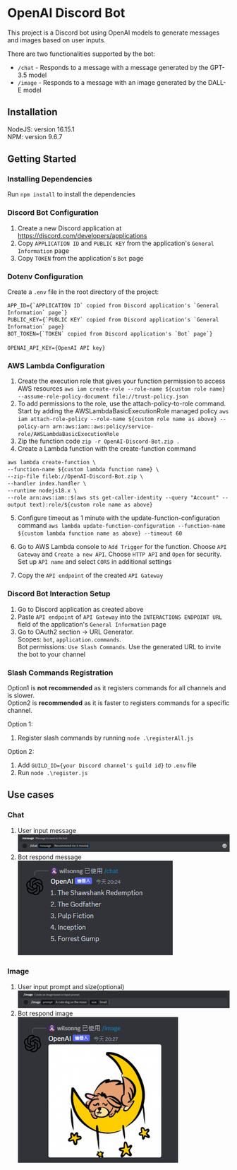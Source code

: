 # OpenAI Discord Bot

This project is a Discord bot using OpenAI models to generate messages and images based on user inputs.

There are two functionalities supported by the bot:

-   `/chat` - Responds to a message with a message generated by the GPT-3.5 model
-   `/image` - Responds to a message with an image generated by the DALL-E model

## Installation

NodeJS: version 16.15.1  
NPM: version 9.6.7

## Getting Started

### Installing Dependencies

Run `npm install` to install the dependencies

### Discord Bot Configuration

1. Create a new Discord application at https://discord.com/developers/applications
2. Copy `APPLICATION ID` and `PUBLIC KEY` from the application's `General Information` page
3. Copy `TOKEN` from the application's `Bot` page

### Dotenv Configuration

Create a `.env` file in the root directory of the project:

```
APP_ID={`APPLICATION ID` copied from Discord application's `General Information` page`}
PUBLIC_KEY={`PUBLIC KEY` copied from Discord application's `General Information` page}
BOT_TOKEN={`TOKEN` copied from Discord application's `Bot` page`}

OPENAI_API_KEY={OpenAI API key}
```

### AWS Lambda Configuration

1. Create the execution role that gives your function permission to access AWS resources
   `aws iam create-role --role-name ${custom role name} --assume-role-policy-document file://trust-policy.json`
2. To add permissions to the role, use the attach-policy-to-role command.
   Start by adding the AWSLambdaBasicExecutionRole managed policy
   `aws iam attach-role-policy --role-name ${custom role name as above} --policy-arn arn:aws:iam::aws:policy/service-role/AWSLambdaBasicExecutionRole`
3. Zip the function code
   `zip -r OpenAI-Discord-Bot.zip .`
4. Create a Lambda function with the create-function command

```
aws lambda create-function \
--function-name ${custom lambda function name} \
--zip-file fileb://OpenAI-Discord-Bot.zip \
--handler index.handler \
--runtime nodejs18.x \
--role arn:aws:iam::$(aws sts get-caller-identity --query "Account" --output text):role/${custom role name as above}
```

5. Configure timeout as 1 minute with the update-function-configuration command
   `aws lambda update-function-configuration --function-name ${custom lambda function name as above} --timeout 60`

6. Go to AWS Lambda console to `Add Trigger` for the function.
   Choose `API Gateway` and `Create a new API`.
   Choose `HTTP API` and `Open` for security.
   Set up `API name` and select `CORS` in additional settings
7. Copy the `API endpoint` of the created `API Gateway`

### Discord Bot Interaction Setup

1. Go to Discord application as created above
2. Paste `API endpoint` of `API Gateway` into the `INTERACTIONS ENDPOINT URL` field of the application's `General Information` page
3. Go to OAuth2 section → URL Generator.  
   Scopes: `bot`, `application.commands`.  
   Bot permissions: `Use Slash Commands`.
   Use the generated URL to invite the bot to your channel

### Slash Commands Registration

Option1 is **not recommended** as it registers commands for all channels and is slower.  
Option2 is **recommended** as it is faster to registers commands for a specific channel.

Option 1:

1. Register slash commands by running `node .\registerAll.js`

Option 2:

1. Add `GUILD_ID={your Discord channel's guild id}` to `.env` file
2. Run `node .\register.js`

## Use cases

### Chat

1. User input message  
   ![User input message](imgs/chat/input-message.png)
2. Bot respond message  
   ![Bot respond message](imgs/chat/respond-message.png)

### Image

1. User input prompt and size(optional)  
   ![User input prompt and size](imgs/image/input-prompt.png)
2. Bot respond image  
   ![Bot respond image](imgs/image/respond-image.png)
